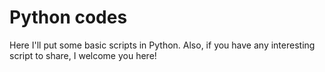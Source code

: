 # Python codes
Here I'll put some basic scripts in Python. Also, if you have any interesting script to share, I welcome you here!
